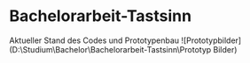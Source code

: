 # Bachelorarbeit-Tastsinn
Aktueller Stand des Codes und Prototypenbau
![Prototypbilder](D:\Studium\Bachelor\Bachelorarbeit-Tastsinn\Prototyp Bilder)